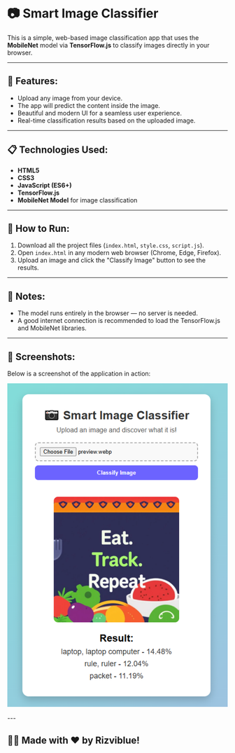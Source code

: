 # 📷 Smart Image Classifier

This is a simple, web-based image classification app that uses the **MobileNet** model via **TensorFlow.js** to classify images directly in your browser.

---

## 🚀 Features:
- Upload any image from your device.
- The app will predict the content inside the image.
- Beautiful and modern UI for a seamless user experience.
- Real-time classification results based on the uploaded image.

---

## 📋 Technologies Used:
- **HTML5**
- **CSS3**
- **JavaScript (ES6+)**
- **TensorFlow.js**
- **MobileNet Model** for image classification

---

## 📂 How to Run:
1. Download all the project files (`index.html`, `style.css`, `script.js`).
2. Open `index.html` in any modern web browser (Chrome, Edge, Firefox).
3. Upload an image and click the "Classify Image" button to see the results.

---

## 🧠 Notes:
- The model runs entirely in the browser — no server is needed.
- A good internet connection is recommended to load the TensorFlow.js and MobileNet libraries.

---

## 📸 Screenshots:

Below is a screenshot of the application in action:

<p align="center">
  <img src="https://github.com/Rizviblue/Smart-Image-Classifier/blob/f7f9a7ef532e03e17f3b7b4b7fe384a9179ec5ee/screenshot.PNG" width="600px" alt="App Screenshot">
</p>
---

## 🙋‍♂️ Made with ❤️ by Rizviblue!
